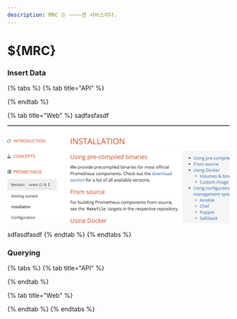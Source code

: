 ```yaml
---
description: MRC 는 ~~~~한 서비스이다.
---
```


# ${MRC}

### Insert Data

{% tabs %}
{% tab title="API" %}

{% endtab %}

{% tab title="Web" %}
sadfasfasdf

![](../.gitbook/assets/image%20%282%29.png)

sdfasdfasdf
{% endtab %}
{% endtabs %}







### Querying

{% tabs %}
{% tab title="API" %}

{% endtab %}

{% tab title="Web" %}

{% endtab %}
{% endtabs %}



### 

